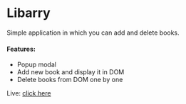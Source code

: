 # Libarry
Simple application in which you can add and delete books.

#### Features:
- Popup modal
- Add new book and display it in DOM
- Delete books from DOM one by one


Live: [click here](https://husky93.github.io/library/)